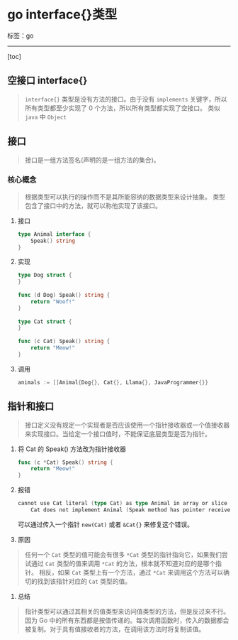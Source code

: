 # go interface{}类型

标签：go

---

[toc]

## 空接口 interface{}

> `interface{}` 类型是没有方法的接口。由于没有 `implements` 关键字，所以所有类型都至少实现了 0 个方法，所以所有类型都实现了空接口。
> 类似 `java` 中 `Object`

## 接口

> 接口是一组方法签名(声明的是一组方法的集合)。

### 核心概念

> 根据类型可以执行的操作而不是其所能容纳的数据类型来设计抽象。
> 类型包含了接口中的方法，就可以称他实现了该接口。

1. 接口

    ```go
    type Animal interface {
        Speak() string
    }
    ```

1. 实现

    ```go
    type Dog struct {
    }
     
    func (d Dog) Speak() string {
        return "Woof!"
    }
     
    type Cat struct {
    }
     
    func (c Cat) Speak() string {
        return "Meow!"
    }
    ```

1. 调用

    ```go
    animals := []Animal{Dog{}, Cat{}, Llama{}, JavaProgrammer{}}
    ```

## 指针和接口

> 接口定义没有规定一个实现者是否应该使用一个指针接收器或一个值接收器来实现接口。当给定一个接口值时，不能保证底层类型是否为指针。

1. 将 Cat 的 Speak() 方法改为指针接收器

    ```go
    func (c *Cat) Speak() string {
        return "Meow!"
    }
    ```

1. 报错

    ```go
    cannot use Cat literal (type Cat) as type Animal in array or slice literal:
        Cat does not implement Animal (Speak method has pointer receiver)
    ```

    可以通过传入一个指针 `new(Cat)` 或者 `&Cat{}` 来修复这个错误。

1. 原因

> 任何一个 `Cat` 类型的值可能会有很多 `*Cat` 类型的指针指向它，如果我们尝试通过 `Cat` 类型的值来调用 `*Cat` 的方法，根本就不知道对应的是哪个指针。
> 相反，如果 `Cat` 类型上有一个方法，通过 `*Cat` 来调用这个方法可以确切的找到该指针对应的 `Cat` 类型的值。

1. 总结

> 指针类型可以通过其相关的值类型来访问值类型的方法，但是反过来不行。
> 因为 Go 中的所有东西都是按值传递的。每次调用函数时，传入的数据都会被复制。对于具有值接收者的方法，在调用该方法时将复制该值。
